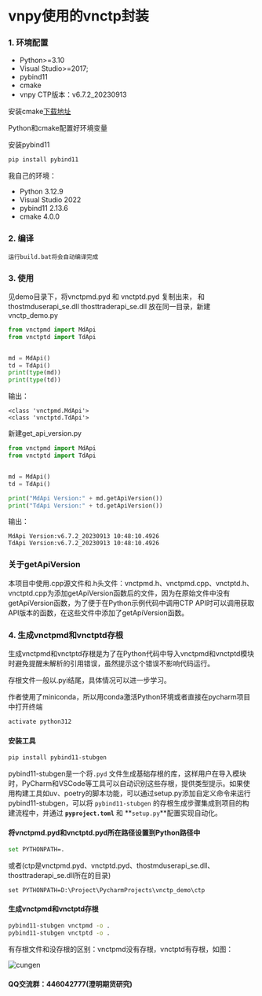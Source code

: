 # vnpy使用的vnctp封装
### 1. 环境配置

- Python>=3.10
- Visual Studio>=2017;
- pybind11
- cmake
- vnpy CTP版本：v6.7.2_20230913

安装cmake[下载地址](https://cmake.org/download/ )

Python和cmake配置好环境变量

安装pybind11

```bash
pip install pybind11
```

我自己的环境：

- Python 3.12.9
- Visual Studio 2022
- pybind11 2.13.6
- cmake 4.0.0

### 2. 编译

``` 
运行build.bat将会自动编译完成
```

### 3. 使用

见demo目录下，将vnctpmd.pyd 和 vnctptd.pyd 复制出来， 和 thostmduserapi_se.dll thosttraderapi_se.dll 放在同一目录，新建vnctp_demo.py

```python
from vnctpmd import MdApi
from vnctptd import TdApi


md = MdApi()
td = TdApi()
print(type(md))
print(type(td))
```

输出：

```
<class 'vnctpmd.MdApi'>
<class 'vnctptd.TdApi'>
```

新建get_api_version.py

```python
from vnctpmd import MdApi
from vnctptd import TdApi


md = MdApi()
td = TdApi()

print("MdApi Version:" + md.getApiVersion())
print("TdApi Version:" + td.getApiVersion())
```

输出：

```
MdApi Version:v6.7.2_20230913 10:48:10.4926
TdApi Version:v6.7.2_20230913 10:48:10.4926
```

### 关于getApiVersion

本项目中使用.cpp源文件和.h头文件：vnctpmd.h、vnctpmd.cpp、vnctptd.h、vnctptd.cpp为添加getApiVersion函数后的文件，因为在原始文件中没有getApiVersion函数，为了便于在Python示例代码中调用CTP API时可以调用获取API版本的函数，在这些文件中添加了getApiVersion函数。

### 4. 生成vnctpmd和vnctptd存根

生成vnctpmd和vnctptd存根是为了在Python代码中导入vnctpmd和vnctptd模块时避免提醒未解析的引用错误，虽然提示这个错误不影响代码运行。

存根文件一般以.pyi结尾，具体情况可以进一步学习。

作者使用了miniconda，所以用conda激活Python环境或者直接在pycharm项目中打开终端

```bash
activate python312
```

#### 安装工具

```bash
pip install pybind11-stubgen
```

pybind11-stubgen是一个将`.pyd` 文件生成基础存根的库，这样用户在导入模块时，PyCharm和VSCode等工具可以自动识别这些存根，提供类型提示。如果使用构建工具如uv、poetry的脚本功能，可以通过setup.py添加自定义命令来运行pybind11-stubgen，可以将 `pybind11-stubgen` 的存根生成步骤集成到项目的构建流程中，并通过 **`pyproject.toml`** 和 **`setup.py`**配置实现自动化。

#### 将vnctpmd.pyd和vnctptd.pyd所在路径设置到Python路径中

```bash
set PYTHONPATH=.
```

或者(ctp是vnctpmd.pyd、vnctptd.pyd、thostmduserapi_se.dll、thosttraderapi_se.dll所在的目录)

```
set PYTHONPATH=D:\Project\PycharmProjects\vnctp_demo\ctp
```

#### 生成vnctpmd和vnctptd存根

```bash
pybind11-stubgen vnctpmd -o .
pybind11-stubgen vnctptd -o .
```

有存根文件和没存根的区别：vnctpmd没有存根，vnctptd有存根，如图：

![cungen](https://github.com/Nilotica/vnctp-auto-build/blob/main/cungen.png)

#### QQ交流群：446042777(澄明期货研究)